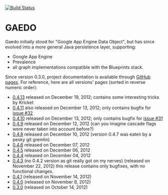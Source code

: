[![Build Status](https://buildhive.cloudbees.com/job/Riduidel/job/gaedo/badge/icon)](https://buildhive.cloudbees.com/job/Riduidel/job/gaedo/)

GAEDO
=====

Gaedo initially stood for "Google App Engine Data Object", but has since evolved into a more general Java persistence layer, supporting:

* Google App Engine
* Prevalence
* all graph implementations compatible with the Blueprints stack.

Since version 0.3.0, project documentation is available through [GitHub pages][1]. For reference, here are all versions' pages (sorted in reverse numeric order): 

 * [0.4.13][13] released on December 19, 2012; contains some interesting tricks by Kricket
 * [0.4.11][2] also released on December 13, 2012; only contains bugfix for [issue #32][3]
 * [0.4.10][2] released on December 13, 2012; only contains bugfix for [issue #31][3]
 * [0.4.9][4] released on December 12, 2012 (can you imagine cascade flags were never taken into account before?)
 * [0.4.8][5] released on December 10, 2012 (version 0.4.7 was eaten by a pesky git gremlin)
 * [0.4.6][6] released on December 07, 2012
 * [0.4.5][7] released on December 06, 2012
 * [0.4.4][8] released on December 04, 2012
 * [0.4.3][9] (no 0.4.2 version as git really got on my nerves) (released on November 22, 2012) this release contains only bugfixes, with no functional changes.
 * [0.4.1][10] (released on November 14, 2012)
 * [0.4.0][11] (released on November 8, 2012)
 * [0.3.0][12] (released on October 14, 2012)


  [1]: http://pages.github.com/
  [2]: http://riduidel.github.com/gaedo/site/0.4.9/
  [3]: https://github.com/Riduidel/gaedo/issues/32
  [4]: http://riduidel.github.com/gaedo/site/0.4.9/
  [5]: http://riduidel.github.com/gaedo/site/0.4.1/
  [6]: http://riduidel.github.com/gaedo/site/0.4.1/
  [7]: http://riduidel.github.com/gaedo/site/0.4.1/
  [8]: http://riduidel.github.com/gaedo/site/0.4.1/
  [9]: http://riduidel.github.com/gaedo/site/0.4.1/
  [10]: http://riduidel.github.com/gaedo/site/0.4.1/
  [11]: http://riduidel.github.com/gaedo/site/0.4.0/
  [12]: http://riduidel.github.com/gaedo/site/0.3.0/
  [13]: http://riduidel.github.com/gaedo/site/0.4.13/
